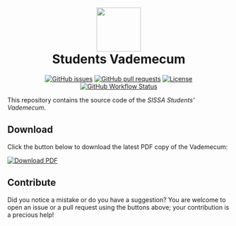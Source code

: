 <div align="center">
    <h1 align="center">
        <img src="https://user-images.githubusercontent.com/4618521/106260493-c0ea7b00-6220-11eb-90b7-1b472a041206.png" style="background-color:rgba(0,0,0,0);" height=100 alt="">
        <br/>
        Students Vademecum
    </h1>
</div>

<p align="center">
    <a href="https://github.com/studentreps/vademecum/issues"><img alt="GitHub issues" src="https://img.shields.io/github/issues-raw/studentreps/vademecum?style=flat-square"></a>
    <a href="https://github.com/studentreps/vademecum/pulls"><img alt="GitHub pull requests" src="https://img.shields.io/github/issues-pr-raw/studentreps/vademecum?style=flat-square"></a>
    <a href="http://creativecommons.org/publicdomain/zero/1.0/"><img src="https://img.shields.io/badge/License-CC0%201.0-lightgrey.svg?color=%234AA4C6&style=flat-square" alt="License"></a>
    <a href="https://github.com/studentreps/vademecum/actions?query=workflow%3ACI"><img alt="GitHub Workflow Status" src="https://img.shields.io/github/workflow/status/studentreps/vademecum/CI?style=flat-square"></a>
</p>

This repository contains the source code of the *SISSA Students' Vademecum*.

## Download

Click the button below to download the latest PDF copy of the Vademecum:

[![Download PDF](https://img.shields.io/static/v1?color=EC1C24&label=Download&labelColor=323232&message=PDF&style=for-the-badge&logo=adobe-acrobat-reader)](https://github.com/studentreps/vademecum/releases/latest/download/vademecum.pdf)

## Contribute

Did you notice a mistake or do you have a suggestion?
You are welcome to open an issue or a pull request using the buttons above; your contribution is a precious help!
